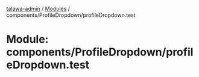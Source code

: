 [talawa-admin](../README.md) / [Modules](../modules.md) / components/ProfileDropdown/profileDropdown.test

# Module: components/ProfileDropdown/profileDropdown.test
